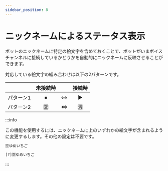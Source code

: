 ```yaml
---
sidebar_position: 8
---
```

# ニックネームによるステータス表示
ボットのニックネームに特定の絵文字を含めておくことで、ボットがいまボイスチャンネルに接続しているかどうかを自動的にニックネームに反映させることができます。

対応している絵文字の組み合わせは以下の2パターンです。

|        |未接続時|  |接続時|
|--------|:-----:|:-:|:----:|
|パターン1|⏹    |⇔|▶     |
|パターン2|🈳     |⇔|🈵    |

:::info

この機能を使用するには、ニックネームに上のいずれかの絵文字が含まれるように変更するします。その他の設定は不要です。  

```txt title=ニックネームの変更例
🈳ゆめいちご
```

```txt title=プレフィックス変更と組み合わせての、ニックネームの変更例
[?]🈳ゆめいちご
```

:::
